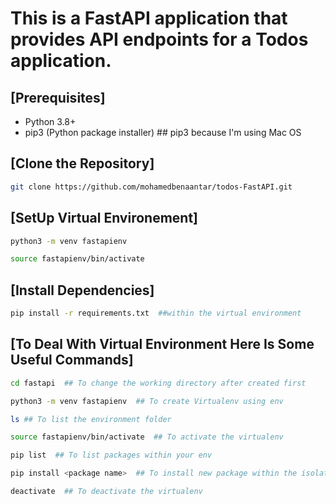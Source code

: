 # This is a FastAPI application that provides API endpoints for a Todos application.

## [Prerequisites]

- Python 3.8+  
- pip3 (Python package installer)  ## pip3 because I'm using Mac OS

## [Clone the Repository]

```sh
git clone https://github.com/mohamedbenaantar/todos-FastAPI.git
```
## [SetUp Virtual Environement]

```sh
python3 -m venv fastapienv

source fastapienv/bin/activate 
```

## [Install Dependencies]

```sh
pip install -r requirements.txt  ##within the virtual environment
```

## [To Deal With Virtual Environment  Here Is Some Useful Commands]

```sh
cd fastapi  ## To change the working directory after created first

python3 -m venv fastapienv  ## To create Virtualenv using env

ls ## To list the environment folder 

source fastapienv/bin/activate  ## To activate the virtualenv

pip list  ## To list packages within your env

pip install <package name>  ## To install new package within the isolated env

deactivate  ## To deactivate the virtualenv
```
